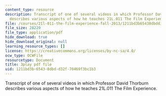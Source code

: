 ```yaml
---
content_type: resource
description: Transcript of one of several videos in which Professor David Thorburn
  describes various aspects of how he teaches 21L.011 The Film Experience.
file: /courses/21l-011-the-film-experience-fall-2013/1211bd3b65438dbdd32f70469f3bc1b3_r8quwPWwurA.pdf
file_size: 28229
file_type: application/pdf
hide_download: true
hide_download_original: null
learning_resource_types: []
license: https://creativecommons.org/licenses/by-nc-sa/4.0/
ocw_type: OCWFile
resourcetype: Document
title: 3play pdf file
uid: 1211bd3b-6543-8dbd-d32f-70469f3bc1b3
---
```

Transcript of one of several videos in which Professor David Thorburn describes various aspects of how he teaches 21L.011 The Film Experience.